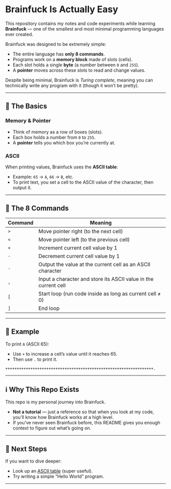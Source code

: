 # Brainfuck Is Actually Easy

This repository contains my notes and code experiments while learning **Brainfuck** — one of the smallest and most minimal programming languages ever created.  

Brainfuck was designed to be extremely simple:  
- The entire language has **only 8 commands**.  
- Programs work on a **memory block** made of slots (cells).  
- Each slot holds a single **byte** (a number between `0` and `255`).  
- A **pointer** moves across these slots to read and change values.  

Despite being minimal, Brainfuck is *Turing complete*, meaning you can technically write any program with it (though it won’t be pretty).  

---

## 🧠 The Basics

### Memory & Pointer
- Think of memory as a row of boxes (slots).  
- Each box holds a number from `0` to `255`.  
- A **pointer** tells you which box you’re currently at.  

### ASCII
When printing values, Brainfuck uses the **ASCII table**:  
- Example: `65` → `A`, `66` → `B`, etc.  
- To print text, you set a cell to the ASCII value of the character, then output it.  

---

## 🔑 The 8 Commands

| Command | Meaning |
|---------|----------|
| `>` | Move pointer right (to the next cell) |
| `<` | Move pointer left (to the previous cell) |
| `+` | Increment current cell value by 1 |
| `-` | Decrement current cell value by 1 |
| `.` | Output the value at the current cell as an ASCII character |
| `,` | Input a character and store its ASCII value in the current cell |
| `[` | Start loop (run code inside as long as current cell ≠ 0) |
| `]` | End loop |

---

## 📖 Example

To print `A` (ASCII 65):  
- Use `+` to increase a cell’s value until it reaches 65.  
- Then use `.` to print it.  

```brainfuck
+++++++++++++++++++++++++++++++++++++++++++++++++++++++++++++++++.
````

---

## ℹ️ Why This Repo Exists

This repo is my personal journey into Brainfuck.

* **Not a tutorial** — just a reference so that when you look at my code, you’ll know how Brainfuck works at a high level.
* If you’ve never seen Brainfuck before, this README gives you enough context to figure out what’s going on.

---

## 🚀 Next Steps

If you want to dive deeper:

* Look up an [ASCII table](https://www.asciitable.com/) (super useful).
* Try writing a simple “Hello World” program.

---

